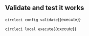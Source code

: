 ## Validate and test it works

`circleci config validate`{{execute}}


`circleci local execute`{{execute}}
